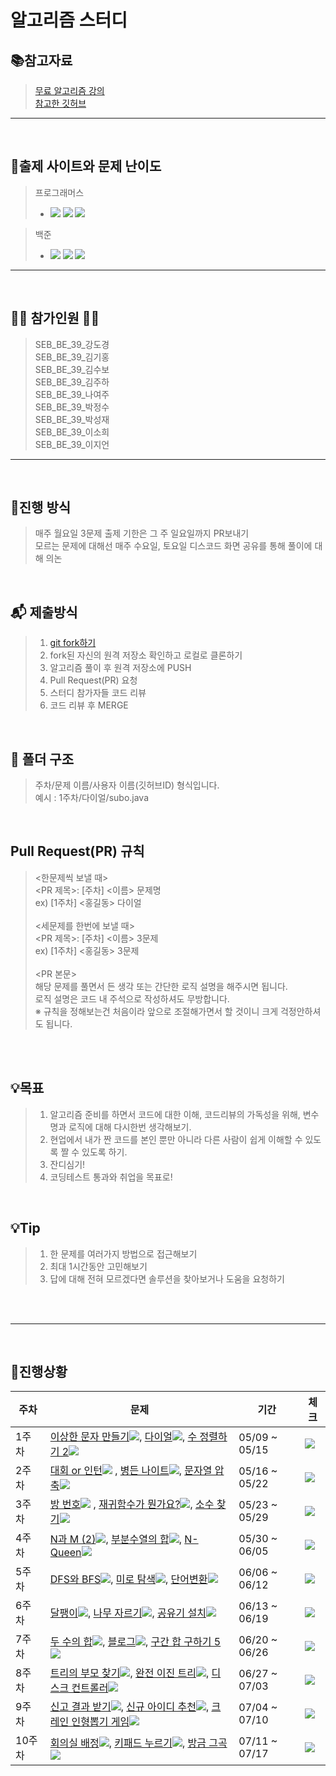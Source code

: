 # 알고리즘 스터디

## 📚참고자료
> [무료 알고리즘 강의](https://www.inflearn.com/course/%EC%95%8C%EA%B3%A0%EB%A6%AC%EC%A6%98-%EA%B0%95%EC%A2%8C/lecture/4072?tab=curriculum) <br/>
> [참고한 깃허브](https://github.com/ROUTINE-STUDY/Algorithm)
---
<br/>

## 	📄출제 사이트와 문제 난이도

> 프로그래머스 
> - <img src="https://img.shields.io/badge/Lv.1-4caf50?"/> <img src="https://img.shields.io/badge/Lv.2-ffc107?"/> <img src="https://img.shields.io/badge/Lv.3-ff9800?"/>

> 백준
> - <img src="https://img.shields.io/badge/B2-ad5600?"/> <img src="https://img.shields.io/badge/S2-435f7a?"/> <img src="https://img.shields.io/badge/G3-ec9a00?"/>


---

<br>

## 🙋‍♂️ 참가인원 🙋‍♀️

> SEB_BE_39_강도경<br/>
> SEB_BE_39_김기홍<br/>
> SEB_BE_39_김수보<br/>
> SEB_BE_39_김주하<br/>
> SEB_BE_39_나여주<br/>
> SEB_BE_39_박정수<br/>
> SEB_BE_39_박성재<br/>
> SEB_BE_39_이소희<br/>
> SEB_BE_39_이지언<br/>

---

<br/>


## 🎲진행 방식
> 매주 월요일 3문제 출제 기한은 그 주 일요일까지 PR보내기<br/>
> 모르는 문제에 대해선 매주 수요일, 토요일 디스코드 화면 공유를 통해 풀이에 대해 의논
> 

<br/>

## 📬 제출방식

> 1. [git fork하기](https://github.com/subo-9439/AlgorithmStudy)  
> 2. fork된 자신의 원격 저장소 확인하고 로컬로 클론하기
> 3. 알고리즘 풀이 후 원격 저장소에 PUSH
> 4. Pull Request(PR) 요청
> 5. 스터디 참가자들 코드 리뷰
> 6. 코드 리뷰 후 MERGE

<br/>

## 📂 폴더 구조

> 주차/문제 이름/사용자 이름(깃허브ID) 형식입니다.<br/>
> 예시 : 1주차/다이얼/subo.java

<br/>

## Pull Request(PR) 규칙
> <한문제씩 보낼 때> <br/>
> <PR 제목>: [주차] <이름> 문제명 <br/>
ex) [1주차] <홍길동> 다이얼 <br/><br/>
> <세문제를 한번에 보낼 때> <br/>
> <PR 제목>: [주차] <이름> 3문제 <br/>
ex) [1주차] <홍길동> 3문제 <br/><br/>
<PR 본문><br/>
> 해당 문제를 풀면서 든 생각 또는 간단한 로직 설명을 해주시면 됩니다.<br/>
> 로직 설명은 코드 내 주석으로 작성하셔도 무방합니다. <br/>
> ※ 규칙을 정해보는건 처음이라 앞으로 조절해가면서 할 것이니 크게 걱정안하셔도 됩니다.

<br/>
<br/>

## 💡목표

> 1. 알고리즘 준비를 하면서 코드에 대한 이해, 코드리뷰의 가독성을 위해, 변수명과 로직에 대해 다시한번 생각해보기.<br/>
> 2. 현업에서 내가 짠 코드를 본인 뿐만 아니라 다른 사람이 쉽게 이해할 수 있도록 짤 수 있도록 하기.<br/>
> 3. 잔디심기!
> 4. 코딩테스트 통과와 취업을 목표로!<br/>

<br/>

## 💡Tip
> 1. 한 문제를 여러가지 방법으로 접근해보기
> 2. 최대 1시간동안 고민해보기
> 3. 답에 대해 전혀 모르겠다면 솔루션을 찾아보거나 도움을 요청하기
 
<br/>
<br/>


---

<br/>

## 📆진행상황

|주차|문제|기간|체크|
|--|---|---|---|
|1주차|[이상한 문자 만들기](https://programmers.co.kr/learn/courses/30/lessons/12930)<img src="https://img.shields.io/badge/Lv.1-4caf50?"/>, [다이얼](https://www.acmicpc.net/problem/5622)<img src="https://img.shields.io/badge/B2-ad5600?"/>, [수 정렬하기 2](https://www.acmicpc.net/problem/2751)<img src="https://img.shields.io/badge/S2-435f7a?"/>|05/09 ~ 05/15|<img src="https://img.shields.io/badge/완료-50bcdf?"/>
|2주차|[대회 or 인턴](https://www.acmicpc.net/problem/2875)<img src="https://img.shields.io/badge/B3-ad5600?"> , [병든 나이트](https://www.acmicpc.net/problem/1783)<img src="https://img.shields.io/badge/S4-435f7a?"/>, [문자열 압축](https://programmers.co.kr/learn/courses/30/lessons/60057)<img src="https://img.shields.io/badge/Lv.2-ffc107?"/>|05/16 ~ 05/22|<img src="https://img.shields.io/badge/완료-50bcdf?"/>
|3주차|[방 번호](https://www.acmicpc.net/problem/1475)<img src="https://img.shields.io/badge/S5-435f7a?"> , [재귀함수가 뭔가요?](https://www.acmicpc.net/problem/17478)<img src="https://img.shields.io/badge/S5-435f7a?">, [소수 찾기](https://programmers.co.kr/learn/courses/30/lessons/42839)<img src="https://img.shields.io/badge/Lv.2-ffc107?"> |05/23 ~ 05/29|<img src="https://img.shields.io/badge/완료-50bcdf?"/>
|4주차|[N과 M (2)](https://www.acmicpc.net/problem/15650)<img src="https://img.shields.io/badge/S3-435f7a?">,  [부분수열의 합](https://www.acmicpc.net/problem/1182)<img src="https://img.shields.io/badge/S2-435f7a?">, [N-Queen](https://www.acmicpc.net/problem/9663)<img src="https://img.shields.io/badge/G5-ec9a00?"/> |05/30 ~ 06/05|<img src="https://img.shields.io/badge/완료-50bcdf?"/>
|5주차|[DFS와 BFS](https://www.acmicpc.net/problem/1260)<img src="https://img.shields.io/badge/S2-435f7a?">, [미로 탐색](https://www.acmicpc.net/problem/2178)<img src="https://img.shields.io/badge/S1-435f7a?">, [단어변환](https://programmers.co.kr/learn/courses/30/lessons/43163)<img src="https://img.shields.io/badge/Lv.3-ff9800?"/>  |06/06 ~ 06/12|<img src="https://img.shields.io/badge/완료-50bcdf?"/>
|6주차|[달팽이](https://www.acmicpc.net/problem/1913)<img src="https://img.shields.io/badge/S3-435f7a?">, [나무 자르기](https://www.acmicpc.net/problem/2805)<img src="https://img.shields.io/badge/S2-435f7a?">, [공유기 설치](https://www.acmicpc.net/problem/2110)<img src="https://img.shields.io/badge/G5-ec9a00?"/>|06/13 ~ 06/19|<img src="https://img.shields.io/badge/완료-50bcdf?"/>
|7주차|[두 수의 합](https://www.acmicpc.net/problem/3273)<img src="https://img.shields.io/badge/S3-435f7a?">, [블로그](https://www.acmicpc.net/problem/21921)<img src="https://img.shields.io/badge/S3-435f7a?">, [구간 합 구하기 5](https://www.acmicpc.net/problem/11660)<img src="https://img.shields.io/badge/S1-435f7a?"/>|06/20 ~ 06/26|<img src="https://img.shields.io/badge/완료-50bcdf?"/>
|8주차|[트리의 부모 찾기](https://www.acmicpc.net/problem/11725)<img src="https://img.shields.io/badge/S2-435f7a?">, [완전 이진 트리](https://www.acmicpc.net/problem/9934)<img src="https://img.shields.io/badge/S1-435f7a?">, [디스크 컨트롤러](https://programmers.co.kr/learn/courses/30/lessons/42627)<img src="https://img.shields.io/badge/Lv.3-ff9800?"/>|06/27 ~ 07/03|<img src="https://img.shields.io/badge/완료-50bcdf?"/>
|9주차| [신고 결과 받기](https://programmers.co.kr/learn/courses/30/lessons/92334)<img src="https://img.shields.io/badge/Lv.1-4caf50?"/>, [신규 아이디 추천](https://programmers.co.kr/learn/courses/30/lessons/72410)<img src="https://img.shields.io/badge/Lv.1-4caf50?"/>, [크레인 인형뽑기 게임](https://programmers.co.kr/learn/courses/30/lessons/64061)<img src="https://img.shields.io/badge/Lv.1-4caf50?"/> |07/04 ~ 07/10|<img src="https://img.shields.io/badge/완료-50bcdf?"/>|
|10주차|[회의실 배정](https://www.acmicpc.net/problem/1931)<img src="https://img.shields.io/badge/S1-435f7a?">, [키패드 누르기](https://school.programmers.co.kr/learn/courses/30/lessons/67256)<img src="https://img.shields.io/badge/Lv.1-4caf50?"/>, [방금 그곡](https://school.programmers.co.kr/learn/courses/30/lessons/17683)<img src="https://img.shields.io/badge/Lv.2-ffc107?"/>|07/11 ~ 07/17|<img src="https://img.shields.io/badge/완료-50bcdf?"/>
 